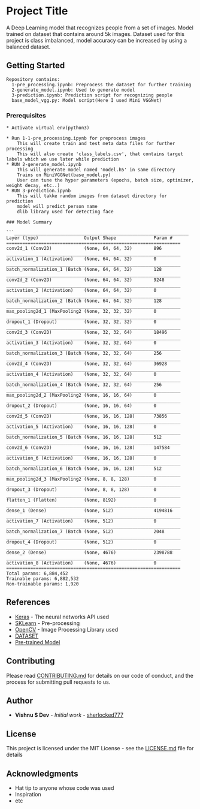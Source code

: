 # Project Title

A Deep Learning model that recognizes people from a set of images. Model trained on dataset that contains around 5k images. Dataset used for this project is class imbalanced, model accuracy can be increased by using a balanced dataset.

## Getting Started
```
Repository contains:
  1-pre_processing.ipynb: Preprocess the dataset for further training
  2-generate_model.ipynb: Used to generate model
  3-prediction.ipynb: Prediction script for recognizing people
  base_model_vgg.py: Model script(Here I used Mini VGGNet)
```
### Prerequisites
```
* Activate virtual env(python3)

* Run 1-1-pre_processing.ipynb for preprocess images
	This will create train and test meta data files for further processing
	This will also create 'class_labels.csv', that contains target labels which we use later while prediction
* RUN 2-generate_model.ipynb
	This will generate model named 'model.h5' in same directory
	Trains on MiniVGGNet(base_model.py)
	User can tune the hyper parameters (epochs, batch size, optimizer, weight decay, etc..)
* RUN 3-prediction.ipynb
	This will takke random images from dataset directory for prediction
	model will predict person name
	dlib library used for detecting face

### Model Summary

```_________________________________________________________________
Layer (type)                 Output Shape              Param # 
=================================================================
conv2d_1 (Conv2D)            (None, 64, 64, 32)        896
_________________________________________________________________
activation_1 (Activation)    (None, 64, 64, 32)        0 
_________________________________________________________________
batch_normalization_1 (Batch (None, 64, 64, 32)        128
_________________________________________________________________
conv2d_2 (Conv2D)            (None, 64, 64, 32)        9248
_________________________________________________________________
activation_2 (Activation)    (None, 64, 64, 32)        0 
_________________________________________________________________
batch_normalization_2 (Batch (None, 64, 64, 32)        128 
_________________________________________________________________
max_pooling2d_1 (MaxPooling2 (None, 32, 32, 32)        0 
_________________________________________________________________
dropout_1 (Dropout)          (None, 32, 32, 32)        0 
_________________________________________________________________
conv2d_3 (Conv2D)            (None, 32, 32, 64)        18496 
_________________________________________________________________
activation_3 (Activation)    (None, 32, 32, 64)        0 
_________________________________________________________________
batch_normalization_3 (Batch (None, 32, 32, 64)        256 
_________________________________________________________________
conv2d_4 (Conv2D)            (None, 32, 32, 64)        36928 
_________________________________________________________________
activation_4 (Activation)    (None, 32, 32, 64)        0 
_________________________________________________________________
batch_normalization_4 (Batch (None, 32, 32, 64)        256 
_________________________________________________________________
max_pooling2d_2 (MaxPooling2 (None, 16, 16, 64)        0 
_________________________________________________________________
dropout_2 (Dropout)          (None, 16, 16, 64)        0 
_________________________________________________________________
conv2d_5 (Conv2D)            (None, 16, 16, 128)       73856
_________________________________________________________________
activation_5 (Activation)    (None, 16, 16, 128)       0
_________________________________________________________________
batch_normalization_5 (Batch (None, 16, 16, 128)       512 
_________________________________________________________________
conv2d_6 (Conv2D)            (None, 16, 16, 128)       147584
_________________________________________________________________
activation_6 (Activation)    (None, 16, 16, 128)       0 
_________________________________________________________________
batch_normalization_6 (Batch (None, 16, 16, 128)       512 
_________________________________________________________________
max_pooling2d_3 (MaxPooling2 (None, 8, 8, 128)         0 
_________________________________________________________________
dropout_3 (Dropout)          (None, 8, 8, 128)         0 
_________________________________________________________________
flatten_1 (Flatten)          (None, 8192)              0 
_________________________________________________________________
dense_1 (Dense)              (None, 512)               4194816 
_________________________________________________________________
activation_7 (Activation)    (None, 512)               0 
_________________________________________________________________
batch_normalization_7 (Batch (None, 512)               2048
_________________________________________________________________
dropout_4 (Dropout)          (None, 512)               0
_________________________________________________________________
dense_2 (Dense)              (None, 4676)              2398788
_________________________________________________________________
activation_8 (Activation)    (None, 4676)              0
=================================================================
Total params: 6,884,452
Trainable params: 6,882,532
Non-trainable params: 1,920
```
## References

* [Keras](https://keras.io/) - The neural networks API used
* [SKLearn](https://scikit-learn.org/stable/documentation.html) - Pre-processing 
* [OpenCV](https://opencv.org/) - Image Processing Library used
* [DATASET](datasetlink)
* [Pre-trained Model](Link)

## Contributing

Please read [CONTRIBUTING.md](https://gist.github.com/PurpleBooth/b24679402957c63ec426) for details on our code of conduct, and the process for submitting pull requests to us.

## Author

* **Vishnu S Dev** - *Initial work* - [sherlocked777](https://github.com/sherlocked777)


## License

This project is licensed under the MIT License - see the [LICENSE.md](LICENSE.md) file for details

## Acknowledgments

* Hat tip to anyone whose code was used
* Inspiration
* etc

